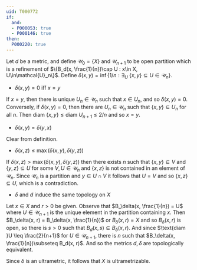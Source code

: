 ```yaml
---
uid: T000772
if:
  and:
  - P000053: true
  - P000146: true
then:
  P000220: true
---
```


Let $d$ be a metric, and define $\mathcal{U}_0 = \{X\}$ and $\mathcal{U}_{n+1}$ to be open partition which is a refinement of $\{B_d(x, \frac{1}{n})\cap U : x\in X, U\in\mathcal{U}_n\}$. Define $\delta(x, y) = \inf\{1/n : \exists_U\ \{x, y\}\subseteq U\in \mathcal{U}_n\}$.

- $\delta(x, y) = 0$ iff $x = y$

If $x = y$, then there is unique $U_n\in \mathcal{U}_n$ such that $x\in U_n$, and so $\delta(x, y) = 0$. Conversely, if $\delta(x, y) = 0$, then there are $U_n\in \mathcal{U}_n$ such that $\{x, y\}\subseteq U_n$ for all $n$. Then $\text{diam } \{x, y\} \leq \text{diam } U_{n+1} \leq 2/n$ and so $x = y$.

- $\delta(x, y) = \delta(y, x)$

Clear from definition.

- $\delta(x, z)\leq \max(\delta(x, y), \delta(y, z))$

If $\delta(x, z)> \max(\delta(x, y), \delta(y, z))$ then there exists $n$ such that $\{x, y\}\subseteq V$ and $\{y, z\}\subseteq U$ for some $V, U\in \mathcal{U}_n$ and $\{x, z\}$ is not contained in an element of $\mathcal{U}_n$. Since $\mathcal{U}_n$ is a partition and $y\in U\cap V$ it follows that $U = V$ and so $\{x, z\}\subseteq U$, which is a contradiction.

- $\delta$ and $d$ induce the same topology on $X$

Let $x\in X$ and $r > 0$ be given. Observe that $B_\delta(x, \frac{1}{n}) = U$ where $U\in \mathcal{U}_{n+1}$ is the unique element in the partition containing $x$. Then $B_\delta(x, r) = B_\delta(x, \frac{1}{n})$ or $B_\delta(x, r) = X$ and so $B_\delta(x, r)$ is open, so there is $s > 0$ such that $B_d(x, s)\subseteq B_\delta(x, r)$. And since $\text{diam }U \leq \frac{2}{n+1}$ for $U\in\mathcal{U}_{n+1}$, there is $n$ such that $B_\delta(x, \frac{1}{n})\subseteq B_d(x, r)$. And so the metrics $d, \delta$ are topologically equivalent.

Since $\delta$ is an ultrametric, it follows that $X$ is ultrametrizable.
